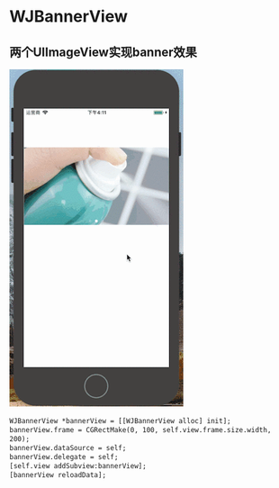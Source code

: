 # WJBannerView
## 两个UIImageView实现banner效果
![gif](https://github.com/wangjiegit/WJBannerView/blob/master/WJBannerView/WJBannerView.GIF)
```
WJBannerView *bannerView = [[WJBannerView alloc] init];
bannerView.frame = CGRectMake(0, 100, self.view.frame.size.width, 200);
bannerView.dataSource = self;
bannerView.delegate = self;
[self.view addSubview:bannerView];
[bannerView reloadData];
```
